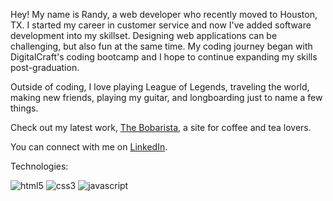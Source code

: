 Hey! My name is Randy, a web developer who recently moved to Houston, TX. I started my career in customer service and now I've added software development into my skillset. Designing web applications can be challenging, but also fun at the same time. My coding journey began with DigitalCraft's coding bootcamp and I hope to continue expanding my skills post-graduation.

Outside of coding, I love playing League of Legends, traveling the world, making new friends, playing my guitar, and longboarding just to name a few things.

Check out my latest work, [The Bobarista](https://randychong.github.io/bobarista/), a site for coffee and tea lovers.

You can connect with me on [LinkedIn](https://randychong.github.io/bobarista/).

Technologies:

![html5](https://user-images.githubusercontent.com/80119466/121763976-b1037180-cb05-11eb-9d68-c2c2f576f2be.png)
![css3](https://user-images.githubusercontent.com/80119466/121763980-b2cd3500-cb05-11eb-98ee-5d39194221e8.png)
![javascript](https://user-images.githubusercontent.com/80119466/121763981-b3fe6200-cb05-11eb-91cc-a822fd294ed8.png)
